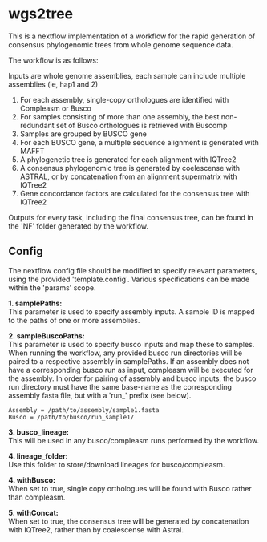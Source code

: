 # wgs2tree
This is a nextflow implementation of a workflow for the rapid generation of consensus phylogenomic trees from whole genome sequence data.

The workflow is as follows:

Inputs are whole genome assemblies, each sample can include multiple assemblies (ie, hap1 and 2)

1. For each assembly, single-copy orthologues are identified with Compleasm or Busco
2. For samples consisting of more than one assembly, the best non-redundant set of Busco orthologues is retrieved with Buscomp
3. Samples are grouped by BUSCO gene
4. For each BUSCO gene, a multiple sequence alignment is generated with MAFFT
5. A phylogenetic tree is generated for each alignment with IQTree2
6. A consensus phylogenomic tree is generated by coelescense with ASTRAL, or by concatenation from an alignment supermatrix with IQTree2
7. Gene concordance factors are calculated for the consensus tree with IQTree2

Outputs for every task, including the final consensus tree, can be found in the 'NF' folder generated by the workflow.

## Config
The nextflow config file should be modified to specify relevant parameters, using the provided 'template.config'. Various specifications can be made within the 'params' scope. 

**1. samplePaths:**  
This parameter is used to specify assembly inputs. A sample ID is mapped to the paths of one or more assemblies. 

**2. sampleBuscoPaths:**  
This parameter is used to specify busco inputs and map these to samples. When running the workflow, any provided busco run directories will be paired to a respective assembly in samplePaths. If an assembly does not have a corresponding busco run as input, compleasm will be executed for the assembly. In order for pairing of assembly and busco inputs, the busco run directory must have the same base-name as the corresponding assembly fasta file, but with a 'run_' prefix (see below).
```
Assembly = /path/to/assembly/sample1.fasta
Busco = /path/to/busco/run_sample1/
```

**3. busco_lineage:**  
This will be used in any busco/compleasm runs performed by the workflow.

**4. lineage_folder:**  
Use this folder to store/download lineages for busco/compleasm. 

**4. withBusco:**  
When set to true, single copy orthologues will be found with Busco rather than compleasm.

**5. withConcat:**  
When set to true, the consensus tree will be generated by concatenation with IQTree2, rather than by coalescense with Astral. 

